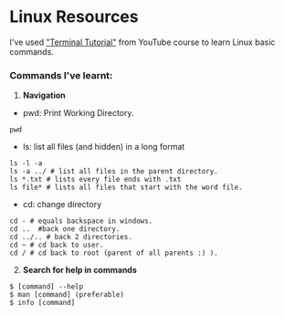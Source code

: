 
# Linux Resources

I've used <a href="https://www.youtube.com/playlist?list=PLlnHaYmkH6w9FfheDdNnq0ldy6aNKp_3y">"Terminal Tutorial"</a> from YouTube course
to learn Linux basic commands.
<br>

### Commands I've learnt:
1. **Navigation**
* pwd: Print Working Directory.
``` shell
pwd
```
* ls: list all files (and hidden) in a long format
``` shell
ls -l -a
ls -a ../ # list all files in the parent directory.
ls *.txt # lists every file ends with .txt
ls file* # lists all files that start with the word file.
```
* cd: change directory
``` shell
cd - # equals backspace in windows.
cd ..  #back one directory.
cd ../.. # back 2 directories.
cd ~ # cd back to user.
cd / # cd back to root (parent of all parents :) ).
```
2. **Search for help in commands**
``` shell
$ [command] --help
$ man [command] (preferable)
$ info [command]
```

